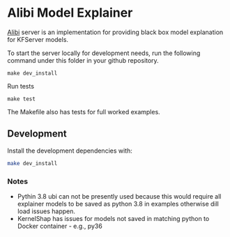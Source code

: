 # Alibi Model Explainer

[Alibi](https://github.com/SeldonIO/alibi) server is an implementation for providing black box model explanation for KFServer models.

To start the server locally for development needs, run the following command under this folder in your github repository. 

```
make dev_install
```

Run tests

```
make test
```

The Makefile also has tests for full worked examples.

## Development

Install the development dependencies with:

```bash
make dev_install
```

### Notes

 * Pythin 3.8 ubi can not be presently used because this would require all explainer models to be saved as python 3.8 in examples otherwise dill load issues happen.
 * KernelShap has issues for models not saved in matching python to Docker container - e.g., py36


